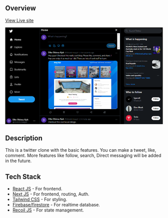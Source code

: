 ## Overview

[View Live site](https://twitter-clone-xi-roan.vercel.app/)

![Preview](./public/twitter_preview.png)

## Description

This is a twitter clone with the basic features. You can make a tweet, like, comment. More features like follow, search, Direct messaging will be added in the future.

## Tech Stack

- [React JS](https://reactjs.org/) - For frontend.
- [Next JS](https://nextjs.org/) - For frontend, routing, Auth.
- [Tailwind CSS](https://tailwindcss.com/) - For styling.
- [Firebase/firestore](https://firebase.google.com/products/firestore) - For realtime database.
- [Recoil JS](https://recoiljs.org/) - For state management.
